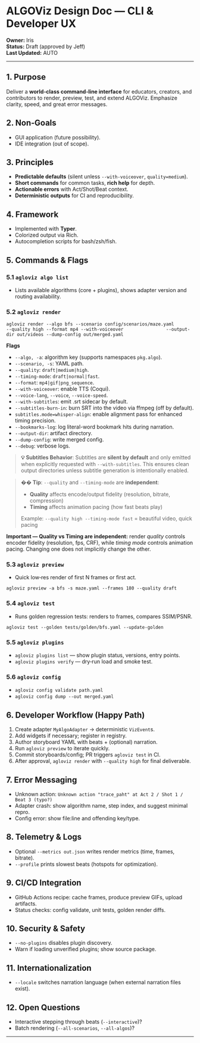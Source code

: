 # ALGOViz Design Doc — CLI & Developer UX

**Owner:** Iris  
**Status:** Draft (approved by Jeff)  
**Last Updated:** AUTO

---

## 1. Purpose
Deliver a **world‑class command‑line interface** for educators, creators, and contributors to render, preview, test, and extend ALGOViz. Emphasize clarity, speed, and great error messages.

## 2. Non‑Goals
- GUI application (future possibility).
- IDE integration (out of scope).

## 3. Principles
- **Predictable defaults** (silent unless `--with-voiceover`, `quality=medium`).  
- **Short commands** for common tasks, **rich help** for depth.  
- **Actionable errors** with Act/Shot/Beat context.  
- **Deterministic outputs** for CI and reproducibility.  

## 4. Framework
- Implemented with **Typer**.
- Colorized output via Rich.
- Autocompletion scripts for bash/zsh/fish.

## 5. Commands & Flags

### 5.1 `agloviz algo list`
- Lists available algorithms (core + plugins), shows adapter version and routing availability.

### 5.2 `agloviz render`
```
agloviz render --algo bfs --scenario config/scenarios/maze.yaml                --quality high --format mp4 --with-voiceover                --output-dir out/videos --dump-config out/merged.yaml
```
**Flags**
- `--algo, -a`: algorithm key (supports namespaces `pkg.algo`).
- `--scenario, -s`: YAML path.
- `--quality`: `draft|medium|high`.
- `--timing-mode`: `draft|normal|fast`.
- `--format`: `mp4|gif|png_sequence`.
- `--with-voiceover`: enable TTS (Coqui).
- `--voice-lang`, `--voice`, `--voice-speed`.
- `--with-subtitles`: emit .srt sidecar by default.
- `--subtitles-burn-in`: burn SRT into the video via ffmpeg (off by default).
- `subtitles.mode=whisper-align`: enable alignment pass for enhanced timing precision.
- `--bookmarks-log`: log literal-word bookmark hits during narration.
- `--output-dir`: artifact directory.
- `--dump-config`: write merged config.
- `--debug`: verbose logs.

> **💡 Subtitles Behavior**: Subtitles are **silent by default** and only emitted when explicitly requested with `--with-subtitles`. This ensures clean output directories unless subtitle generation is intentionally enabled.

> **�� Tip**: `--quality` and `--timing-mode` are **independent**:
> - **Quality** affects encode/output fidelity (resolution, bitrate, compression)
> - **Timing** affects animation pacing (how fast beats play)
> 
> Example: `--quality high --timing-mode fast` = beautiful video, quick pacing

**Important — Quality vs Timing are independent:** render *quality* controls encoder
fidelity (resolution, fps, CRF), while *timing mode* controls animation pacing.
Changing one does not implicitly change the other.

### 5.3 `agloviz preview`
- Quick low‑res render of first N frames or first act.
```
agloviz preview -a bfs -s maze.yaml --frames 180 --quality draft
```

### 5.4 `agloviz test`
- Runs golden regression tests: renders to frames, compares SSIM/PSNR.
```
agloviz test --golden tests/golden/bfs.yaml --update-golden
```

### 5.5 `agloviz plugins`
- `agloviz plugins list` — show plugin status, versions, entry points.  
- `agloviz plugins verify` — dry‑run load and smoke test.

### 5.6 `agloviz config`
- `agloviz config validate path.yaml`
- `agloviz config dump --out merged.yaml`

## 6. Developer Workflow (Happy Path)
1. Create adapter `MyAlgoAdapter` → deterministic `VizEvent`s.
2. Add widgets if necessary; register in registry.
3. Author storyboard YAML with beats + (optional) narration.
4. Run `agloviz preview` to iterate quickly.
5. Commit storyboards/config; PR triggers `agloviz test` in CI.
6. After approval, `agloviz render` with `--quality high` for final deliverable.

## 7. Error Messaging
- Unknown action: `Unknown action "trace_paht" at Act 2 / Shot 1 / Beat 3 (typo?)`
- Adapter crash: show algorithm name, step index, and suggest minimal repro.
- Config error: show file:line and offending key/type.

## 8. Telemetry & Logs
- Optional `--metrics out.json` writes render metrics (time, frames, bitrate).
- `--profile` prints slowest beats (hotspots for optimization).

## 9. CI/CD Integration
- GitHub Actions recipe: cache frames, produce preview GIFs, upload artifacts.
- Status checks: config validate, unit tests, golden render diffs.

## 10. Security & Safety
- `--no-plugins` disables plugin discovery.
- Warn if loading unverified plugins; show source package.

## 11. Internationalization
- `--locale` switches narration language (when external narration files exist).

## 12. Open Questions
- Interactive stepping through beats (`--interactive`)?
- Batch rendering (`--all-scenarios`, `--all-algos`)?

---
